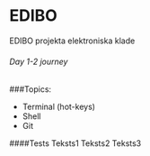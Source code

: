 # EDIBO
EDIBO projekta elektroniska klade
###### Day 1-2 journey
###Topics:
- Terminal (hot-keys)
- Shell
- Git

####Tests
Teksts1
Teksts2
Teksts3
